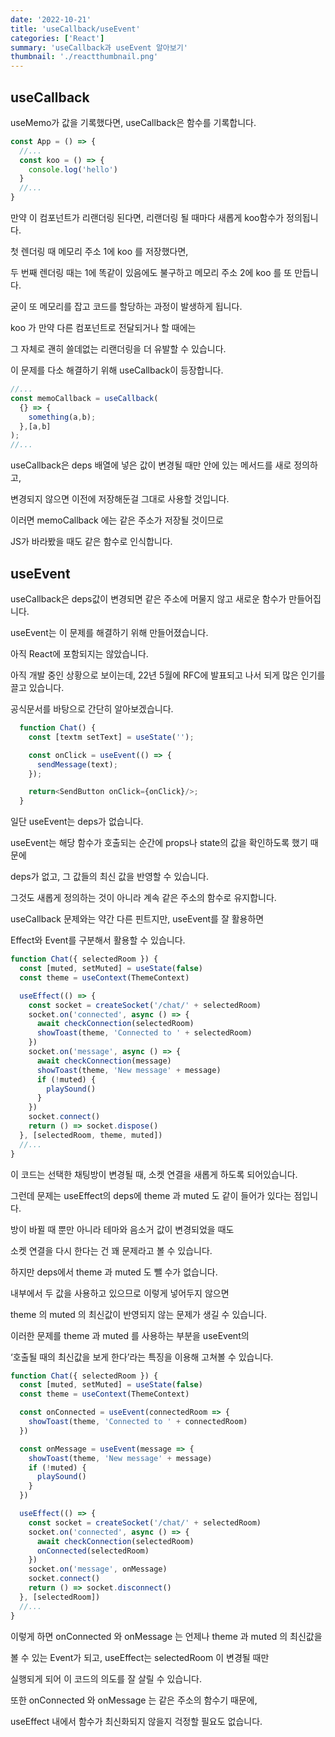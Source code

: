 ```yaml
---
date: '2022-10-21'
title: 'useCallback/useEvent'
categories: ['React']
summary: 'useCallback과 useEvent 알아보기'
thumbnail: './reactthumbnail.png'
---
```


## useCallback

useMemo가 값을 기록했다면, useCallback은 함수를 기록합니다.

```javascript
const App = () => {
  //...
  const koo = () => {
    console.log('hello')
  }
  //...
}
```

만약 이 컴포넌트가 리랜더링 된다면, 리랜더링 될 때마다 새롭게 koo함수가 정의됩니다.

첫 렌더링 때 메모리 주소 1에 koo 를 저장했다면,

두 번째 렌더링 때는 1에 똑같이 있음에도 불구하고 메모리 주소 2에 koo 를 또 만듭니다.

굳이 또 메모리를 잡고 코드를 할당하는 과정이 발생하게 됩니다.

koo 가 만약 다른 컴포넌트로 전달되거나 할 때에는

그 자체로 괜히 쓸데없는 리랜더링을 더 유발할 수 있습니다.

이 문제를 다소 해결하기 위해 useCallback이 등장합니다.

```javascript
//...
const memoCallback = useCallback(
  {} => {
    something(a,b);
  },[a,b]
);
//...
```

useCallback은 deps 배열에 넣은 값이 변경될 때만 안에 있는 메서드를 새로 정의하고,

변경되지 않으면 이전에 저장해둔걸 그대로 사용할 것입니다.

이러면 memoCallback 에는 같은 주소가 저장될 것이므로

JS가 바라봤을 때도 같은 함수로 인식합니다.

## useEvent

useCallback은 deps값이 변경되면 같은 주소에 머물지 않고 새로운 함수가 만들어집니다.

useEvent는 이 문제를 해결하기 위해 만들어졌습니다.

아직 React에 포함되지는 않았습니다.

아직 개발 중인 상황으로 보이는데, 22년 5월에 RFC에 발표되고 나서 되게 많은 인기를 끌고 있습니다.

공식문서를 바탕으로 간단히 알아보겠습니다.

```javascript
  function Chat() {
    const [textm setText] = useState('');

    const onClick = useEvent(() => {
      sendMessage(text);
    });

    return<SendButton onClick={onClick}/>;
  }
```

일단 useEvent는 deps가 없습니다.

useEvent는 해당 함수가 호출되는 순간에 props나 state의 값을 확인하도록 했기 때문에

deps가 없고, 그 값들의 최신 값을 반영할 수 있습니다.

그것도 새롭게 정의하는 것이 아니라 계속 같은 주소의 함수로 유지합니다.

useCallback 문제와는 약간 다른 핀트지만, useEvent를 잘 활용하면

Effect와 Event를 구분해서 활용할 수 있습니다.

```javascript
function Chat({ selectedRoom }) {
  const [muted, setMuted] = useState(false)
  const theme = useContext(ThemeContext)

  useEffect(() => {
    const socket = createSocket('/chat/' + selectedRoom)
    socket.on('connected', async () => {
      await checkConnection(selectedRoom)
      showToast(theme, 'Connected to ' + selectedRoom)
    })
    socket.on('message', async () => {
      await checkConnection(message)
      showToast(theme, 'New message' + message)
      if (!muted) {
        playSound()
      }
    })
    socket.connect()
    return () => socket.dispose()
  }, [selectedRoom, theme, muted])
  //...
}
```

이 코드는 선택한 채팅방이 변경될 때, 소켓 연결을 새롭게 하도록 되어있습니다.

그런데 문제는 useEffect의 deps에 theme 과 muted 도 같이 들어가 있다는 점입니다.

방이 바뀔 때 뿐만 아니라 테마와 음소거 값이 변경되었을 때도

소켓 연결을 다시 한다는 건 꽤 문제라고 볼 수 있습니다.

하지만 deps에서 theme 과 muted 도 뺄 수가 없습니다.

내부에서 두 값을 사용하고 있으므로 이렇게 넣어두지 않으면

theme 의 muted 의 최신값이 반영되지 않는 문제가 생길 수 있습니다.

이러한 문제를 theme 과 muted 를 사용하는 부분을 useEvent의

‘호출될 때의 최신값을 보게 한다’라는 특징을 이용해 고쳐볼 수 있습니다.

```javascript
function Chat({ selectedRoom }) {
  const [muted, setMuted] = useState(false)
  const theme = useContext(ThemeContext)

  const onConnected = useEvent(connectedRoom => {
    showToast(theme, 'Connected to ' + connectedRoom)
  })

  const onMessage = useEvent(message => {
    showToast(theme, 'New message' + message)
    if (!muted) {
      playSound()
    }
  })

  useEffect(() => {
    const socket = createSocket('/chat/' + selectedRoom)
    socket.on('connected', async () => {
      await checkConnection(selectedRoom)
      onConnected(selectedRoom)
    })
    socket.on('message', onMessage)
    socket.connect()
    return () => socket.disconnect()
  }, [selectedRoom])
  //...
}
```

이렇게 하면 onConnected 와 onMessage 는 언제나 theme 과 muted 의 최신값을

볼 수 있는 Event가 되고, useEffect는 selectedRoom 이 변경될 때만

실행되게 되어 이 코드의 의도를 잘 살릴 수 있습니다.

또한 onConnected 와 onMessage 는 같은 주소의 함수기 때문에,

useEffect 내에서 함수가 최신화되지 않을지 걱정할 필요도 없습니다.

